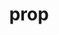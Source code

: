 ---
category: 4-letters
denotation: null
name: prop
reference_link: https://www.etymonline.com/word/prop
root_language: null
root_name: null
title: prop
type: free
word_sums:
- respelling: prop
  sum: 'Prop + '
---